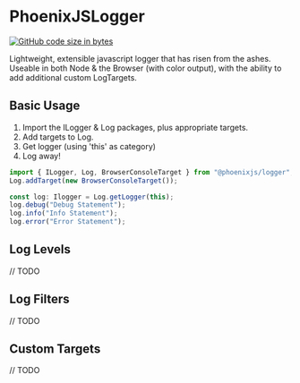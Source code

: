 # PhoenixJSLogger
[![GitHub code size in bytes](https://img.shields.io/github/languages/code-size/ccutler/PhoenixJSLogger.svg)](https://github.com/ccutler/PhoenixJSLogger)

Lightweight, extensible javascript logger that has risen from the ashes.  
Useable in both Node & the Browser (with color output), with the ability to add additional custom LogTargets.

## Basic Usage
1) Import the ILogger & Log packages, plus appropriate targets.  
2) Add targets to Log.  
3) Get logger (using 'this' as category)  
4) Log away!  
```typescript
import { ILogger, Log, BrowserConsoleTarget } from "@phoenixjs/logger";
Log.addTarget(new BrowserConsoleTarget());

const log: Ilogger = Log.getLogger(this);
log.debug("Debug Statement");
log.info("Info Statement");
log.error("Error Statement");
```

## Log Levels  
// TODO
## Log Filters  
// TODO
## Custom Targets
// TODO
